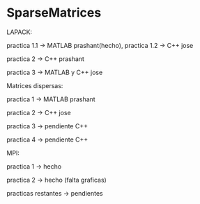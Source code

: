 # SparseMatrices
LAPACK:

practica 1.1 -> MATLAB prashant(hecho), practica 1.2 -> C++ jose

practica 2 -> C++ prashant

practica 3 -> MATLAB y C++ jose

Matrices dispersas:

practica 1 -> MATLAB prashant

practica 2 -> C++ jose

practica 3 -> pendiente C++

practica 4 -> pendiente C++

MPI:

practica 1 -> hecho

practica 2 -> hecho (falta graficas)

practicas restantes -> pendientes
